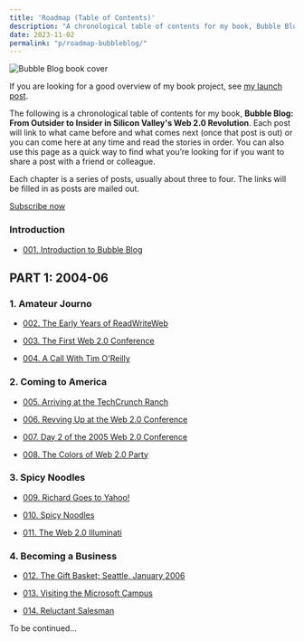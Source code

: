 ```yaml
---
title: 'Roadmap (Table of Contents)'
description: "A chronological table of contents for my book, Bubble Blog: From Outsider to Insider in Silicon Valley's Web 2.0 Revolution."
date: 2023-11-02
permalink: "p/roadmap-bubbleblog/"
---
```

![Bubble Blog book cover](/assets/images/73ba0b8a-0364-47f9-9b0d-a7a3cca2a00c_3400x2134.jpg "Bubble Blog book cover")

If you are looking for a good overview of my book project, see [my launch post](https://www.cybercultural.com/p/bubble-blog-web20-memoir).

The following is a chronological table of contents for my book, **Bubble Blog: From Outsider to Insider in Silicon Valley's Web 2.0 Revolution**. Each post will link to what came before and what comes next (once that post is out) or you can come here at any time and read the stories in order. You can also use this page as a quick way to find what you’re looking for if you want to share a post with a friend or colleague.

Each chapter is a series of posts, usually about three to four. The links will be filled in as posts are mailed out.

[Subscribe now](https://www.cybercultural.com/subscribe?)

### Introduction

*   [001\. Introduction to Bubble Blog](https://www.cybercultural.com/p/introduction-to-bubble-blog-book)
    

PART 1: 2004-06
---------------

### 1\. Amateur Journo

*   [002\. The Early Years of ReadWriteWeb](https://www.cybercultural.com/p/the-early-years-of-readwriteweb)
    
*   [003\. The First Web 2.0 Conference](https://www.cybercultural.com/p/the-first-web-20-conference-2004)
    
*   [004\. A Call With Tim O'Reilly](https://www.cybercultural.com/p/call-with-tim-oreilly-2004)
    

### 2\. Coming to America

*   [005\. Arriving at the TechCrunch Ranch](https://www.cybercultural.com/p/005-arriving-at-the-techcrunch-ranch)
    
*   [006\. Revving Up at the Web 2.0 Conference](https://www.cybercultural.com/p/006-revving-up-2005-web-20-conference)
    
*   [007\. Day 2 of the 2005 Web 2.0 Conference](https://www.cybercultural.com/p/007-2005-web-20-conference-day-2)
    
*   [008\. The Colors of Web 2.0 Party](https://www.cybercultural.com/p/008-the-colors-of-web-20-party)
    

### 3\. Spicy Noodles

*   [009\. Richard Goes to Yahoo!](https://www.cybercultural.com/p/009-richard-goes-to-yahoo)
    
*   [010\. Spicy Noodles](https://www.cybercultural.com/p/010-spicy-noodles)
    
*   [011\. The Web 2.0 Illuminati](https://www.cybercultural.com/p/011-the-web-20-illuminati)
    

### 4\. Becoming a Business

*   [012\. The Gift Basket; Seattle, January 2006](https://www.cybercultural.com/p/012-gift-basket-seattle-january-2006)
    
*   [013\. Visiting the Microsoft Campus](https://www.cybercultural.com/p/013-visiting-the-microsoft-campus)
    
*   [014\. Reluctant Salesman](https://www.cybercultural.com/p/014-the-sponsor-ads-era-2006)
    

To be continued…
